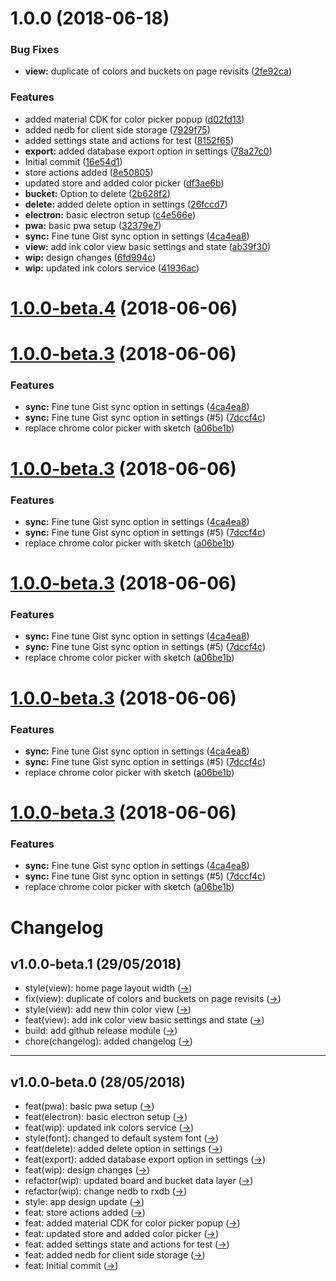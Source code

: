 # 1.0.0 (2018-06-18)


### Bug Fixes

* **view:** duplicate of colors and buckets on page revisits ([2fe92ca](https://github.com/lokesh-coder/ink-bucket/commit/2fe92ca))


### Features

* added material CDK for color picker popup ([d02fd13](https://github.com/lokesh-coder/ink-bucket/commit/d02fd13))
* added nedb for client side storage ([7929f75](https://github.com/lokesh-coder/ink-bucket/commit/7929f75))
* added settings state and actions for test ([8152f65](https://github.com/lokesh-coder/ink-bucket/commit/8152f65))
* **export:** added database export option in settings ([78a27c0](https://github.com/lokesh-coder/ink-bucket/commit/78a27c0))
* Initial commit ([16e54d1](https://github.com/lokesh-coder/ink-bucket/commit/16e54d1))
* store actions added ([8e50805](https://github.com/lokesh-coder/ink-bucket/commit/8e50805))
* updated store and added color picker ([df3ae6b](https://github.com/lokesh-coder/ink-bucket/commit/df3ae6b))
* **bucket:** Option to delete ([2b628f2](https://github.com/lokesh-coder/ink-bucket/commit/2b628f2))
* **delete:** added delete option in settings ([26fccd7](https://github.com/lokesh-coder/ink-bucket/commit/26fccd7))
* **electron:** basic electron setup ([c4e566e](https://github.com/lokesh-coder/ink-bucket/commit/c4e566e))
* **pwa:** basic pwa setup ([32379e7](https://github.com/lokesh-coder/ink-bucket/commit/32379e7))
* **sync:** Fine tune Gist sync option in settings ([4ca4ea8](https://github.com/lokesh-coder/ink-bucket/commit/4ca4ea8))
* **view:** add ink color view basic settings and state ([ab39f30](https://github.com/lokesh-coder/ink-bucket/commit/ab39f30))
* **wip:** design changes ([6fd994c](https://github.com/lokesh-coder/ink-bucket/commit/6fd994c))
* **wip:** updated ink colors service ([41936ac](https://github.com/lokesh-coder/ink-bucket/commit/41936ac))

<a name="1.0.0-beta.4"></a>
# [1.0.0-beta.4](https://github.com/lokesh-coder/ink-bucket/compare/1.0.0-beta.3...v1.0.0-beta.4) (2018-06-06)



<a name="1.0.0-beta.3"></a>
# [1.0.0-beta.3](https://github.com/lokesh-coder/ink-bucket/compare/v1.0.0-beta.2...v1.0.0-beta.3) (2018-06-06)


### Features

* **sync:** Fine tune Gist sync option in settings ([4ca4ea8](https://github.com/lokesh-coder/ink-bucket/commit/4ca4ea8))
* **sync:** Fine tune Gist sync option in settings (#5) ([7dccf4c](https://github.com/lokesh-coder/ink-bucket/commit/7dccf4c))
* replace chrome color picker with sketch ([a06be1b](https://github.com/lokesh-coder/ink-bucket/commit/a06be1b))



<a name="1.0.0-beta.3"></a>
# [1.0.0-beta.3](https://github.com/lokesh-coder/ink-bucket/compare/v1.0.0-beta.2...v1.0.0-beta.3) (2018-06-06)


### Features

* **sync:** Fine tune Gist sync option in settings ([4ca4ea8](https://github.com/lokesh-coder/ink-bucket/commit/4ca4ea8))
* **sync:** Fine tune Gist sync option in settings (#5) ([7dccf4c](https://github.com/lokesh-coder/ink-bucket/commit/7dccf4c))
* replace chrome color picker with sketch ([a06be1b](https://github.com/lokesh-coder/ink-bucket/commit/a06be1b))



<a name="1.0.0-beta.3"></a>
# [1.0.0-beta.3](https://github.com/lokesh-coder/ink-bucket/compare/v1.0.0-beta.2...v1.0.0-beta.3) (2018-06-06)


### Features

* **sync:** Fine tune Gist sync option in settings ([4ca4ea8](https://github.com/lokesh-coder/ink-bucket/commit/4ca4ea8))
* **sync:** Fine tune Gist sync option in settings (#5) ([7dccf4c](https://github.com/lokesh-coder/ink-bucket/commit/7dccf4c))
* replace chrome color picker with sketch ([a06be1b](https://github.com/lokesh-coder/ink-bucket/commit/a06be1b))



<a name="1.0.0-beta.3"></a>
# [1.0.0-beta.3](https://github.com/lokesh-coder/ink-bucket/compare/v1.0.0-beta.2...v1.0.0-beta.3) (2018-06-06)


### Features

* **sync:** Fine tune Gist sync option in settings ([4ca4ea8](https://github.com/lokesh-coder/ink-bucket/commit/4ca4ea8))
* **sync:** Fine tune Gist sync option in settings (#5) ([7dccf4c](https://github.com/lokesh-coder/ink-bucket/commit/7dccf4c))
* replace chrome color picker with sketch ([a06be1b](https://github.com/lokesh-coder/ink-bucket/commit/a06be1b))



<a name="1.0.0-beta.3"></a>
# [1.0.0-beta.3](https://github.com/lokesh-coder/ink-bucket/compare/v1.0.0-beta.2...v1.0.0-beta.3) (2018-06-06)


### Features

* **sync:** Fine tune Gist sync option in settings ([4ca4ea8](https://github.com/lokesh-coder/ink-bucket/commit/4ca4ea8))
* **sync:** Fine tune Gist sync option in settings (#5) ([7dccf4c](https://github.com/lokesh-coder/ink-bucket/commit/7dccf4c))
* replace chrome color picker with sketch ([a06be1b](https://github.com/lokesh-coder/ink-bucket/commit/a06be1b))



# Changelog

## v1.0.0-beta.1 (29/05/2018)
- style(view): home page layout width ([→](https://api.github.com/repos/lokesh-coder/ink-bucket/git/commits/cae9800855d7f566154c0502a10e224a0c698a38))
- fix(view): duplicate of colors and buckets on page revisits ([→](https://api.github.com/repos/lokesh-coder/ink-bucket/git/commits/2fe92cad531f638f730bae0c359dc12362be0c48))
- style(view): add new thin color view ([→](https://api.github.com/repos/lokesh-coder/ink-bucket/git/commits/d90ca9f96c5e587d9dfc3b81f513fb03573da93d))
- feat(view): add ink color view basic settings and state ([→](https://api.github.com/repos/lokesh-coder/ink-bucket/git/commits/ab39f30b2155b3075253a7122de616c4e57c9e0b))
- build: add github release module ([→](https://api.github.com/repos/lokesh-coder/ink-bucket/git/commits/50093fc82316735fa0bbceaf0d3f09852994b2e7))
- chore(changelog): added changelog ([→](https://api.github.com/repos/lokesh-coder/ink-bucket/git/commits/c6eeb8a6e24bd80e77911804fb1c23873ddf0da9))

---

## v1.0.0-beta.0 (28/05/2018)
- feat(pwa): basic pwa setup ([→](https://api.github.com/repos/lokesh-coder/ink-bucket/git/commits/32379e79b8f497ee81e6430c20960f17c64e9e8b))
- feat(electron): basic electron setup ([→](https://api.github.com/repos/lokesh-coder/ink-bucket/git/commits/c4e566eba0ff3c0346ca5d8a4bcb100ce2711508))
- feat(wip): updated ink colors service ([→](https://api.github.com/repos/lokesh-coder/ink-bucket/git/commits/41936ac9d0bcd1b0b2a452936c23d036fa680b7b))
- style(font): changed to default system font ([→](https://api.github.com/repos/lokesh-coder/ink-bucket/git/commits/d5b6d28f719bc5dae05a7a40f90f2d6de5e4f9b4))
- feat(delete): added delete option in settings ([→](https://api.github.com/repos/lokesh-coder/ink-bucket/git/commits/26fccd794fd05d6a2f1e4131a8bc242d5b18d759))
- feat(export): added database export option in settings ([→](https://api.github.com/repos/lokesh-coder/ink-bucket/git/commits/78a27c03763852f99aa023eb92c387b87c77b53f))
- feat(wip): design changes ([→](https://api.github.com/repos/lokesh-coder/ink-bucket/git/commits/6fd994c74e5d868b5be0632164a095d38923bb3b))
- refactor(wip): updated board and bucket data layer ([→](https://api.github.com/repos/lokesh-coder/ink-bucket/git/commits/339ba42e6e2f3e430a999711f6edd28539eb2540))
- refactor(wip): change nedb to rxdb ([→](https://api.github.com/repos/lokesh-coder/ink-bucket/git/commits/dbbc7f7e921ba48e0c121a6f217e69d57b523df0))
- style: app design update ([→](https://api.github.com/repos/lokesh-coder/ink-bucket/git/commits/56ac2b3c126d71b9a91954d070b40ad7bd5c0875))
- feat: store actions added ([→](https://api.github.com/repos/lokesh-coder/ink-bucket/git/commits/8e5080513e1e178320c1396f052a45d6e5a8272f))
- feat: added material CDK for color picker popup ([→](https://api.github.com/repos/lokesh-coder/ink-bucket/git/commits/d02fd13659b024b277b8e7b21a0a83373833f1c1))
- feat: updated store and added color picker ([→](https://api.github.com/repos/lokesh-coder/ink-bucket/git/commits/df3ae6b7923b7dfd052dcdf7cf480fbc47c7b367))
- feat: added settings state and actions for test ([→](https://api.github.com/repos/lokesh-coder/ink-bucket/git/commits/8152f65ecb15f2d79c2958e7b8e437bce8d5fae7))
- feat: added nedb for client side storage ([→](https://api.github.com/repos/lokesh-coder/ink-bucket/git/commits/7929f750481be69664400175ccbb219d2b676b13))
- feat: Initial commit ([→](https://api.github.com/repos/lokesh-coder/ink-bucket/git/commits/16e54d15e82ef12da4dcf9621295b477ab7c910b))
